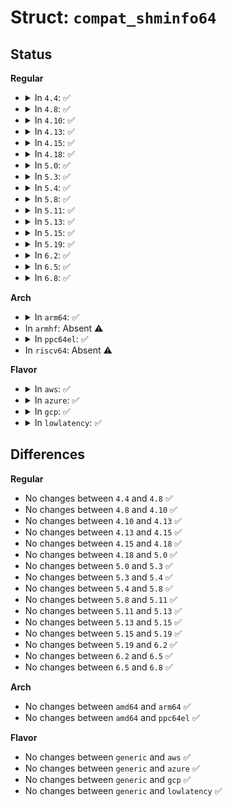 # Struct: <code>compat_shminfo64</code>

## Status
<b>Regular</b>
<ul>
<li>
<details>
<summary>In <code>4.4</code>: ✅</summary>

```c
struct compat_shminfo64 {
    compat_ulong_t shmmax;
    compat_ulong_t shmmin;
    compat_ulong_t shmmni;
    compat_ulong_t shmseg;
    compat_ulong_t shmall;
    compat_ulong_t __unused1;
    compat_ulong_t __unused2;
    compat_ulong_t __unused3;
    compat_ulong_t __unused4;
};
```
</details>
</li>
<li>
<details>
<summary>In <code>4.8</code>: ✅</summary>

```c
struct compat_shminfo64 {
    compat_ulong_t shmmax;
    compat_ulong_t shmmin;
    compat_ulong_t shmmni;
    compat_ulong_t shmseg;
    compat_ulong_t shmall;
    compat_ulong_t __unused1;
    compat_ulong_t __unused2;
    compat_ulong_t __unused3;
    compat_ulong_t __unused4;
};
```
</details>
</li>
<li>
<details>
<summary>In <code>4.10</code>: ✅</summary>

```c
struct compat_shminfo64 {
    compat_ulong_t shmmax;
    compat_ulong_t shmmin;
    compat_ulong_t shmmni;
    compat_ulong_t shmseg;
    compat_ulong_t shmall;
    compat_ulong_t __unused1;
    compat_ulong_t __unused2;
    compat_ulong_t __unused3;
    compat_ulong_t __unused4;
};
```
</details>
</li>
<li>
<details>
<summary>In <code>4.13</code>: ✅</summary>

```c
struct compat_shminfo64 {
    compat_ulong_t shmmax;
    compat_ulong_t shmmin;
    compat_ulong_t shmmni;
    compat_ulong_t shmseg;
    compat_ulong_t shmall;
    compat_ulong_t __unused1;
    compat_ulong_t __unused2;
    compat_ulong_t __unused3;
    compat_ulong_t __unused4;
};
```
</details>
</li>
<li>
<details>
<summary>In <code>4.15</code>: ✅</summary>

```c
struct compat_shminfo64 {
    compat_ulong_t shmmax;
    compat_ulong_t shmmin;
    compat_ulong_t shmmni;
    compat_ulong_t shmseg;
    compat_ulong_t shmall;
    compat_ulong_t __unused1;
    compat_ulong_t __unused2;
    compat_ulong_t __unused3;
    compat_ulong_t __unused4;
};
```
</details>
</li>
<li>
<details>
<summary>In <code>4.18</code>: ✅</summary>

```c
struct compat_shminfo64 {
    compat_ulong_t shmmax;
    compat_ulong_t shmmin;
    compat_ulong_t shmmni;
    compat_ulong_t shmseg;
    compat_ulong_t shmall;
    compat_ulong_t __unused1;
    compat_ulong_t __unused2;
    compat_ulong_t __unused3;
    compat_ulong_t __unused4;
};
```
</details>
</li>
<li>
<details>
<summary>In <code>5.0</code>: ✅</summary>

```c
struct compat_shminfo64 {
    compat_ulong_t shmmax;
    compat_ulong_t shmmin;
    compat_ulong_t shmmni;
    compat_ulong_t shmseg;
    compat_ulong_t shmall;
    compat_ulong_t __unused1;
    compat_ulong_t __unused2;
    compat_ulong_t __unused3;
    compat_ulong_t __unused4;
};
```
</details>
</li>
<li>
<details>
<summary>In <code>5.3</code>: ✅</summary>

```c
struct compat_shminfo64 {
    compat_ulong_t shmmax;
    compat_ulong_t shmmin;
    compat_ulong_t shmmni;
    compat_ulong_t shmseg;
    compat_ulong_t shmall;
    compat_ulong_t __unused1;
    compat_ulong_t __unused2;
    compat_ulong_t __unused3;
    compat_ulong_t __unused4;
};
```
</details>
</li>
<li>
<details>
<summary>In <code>5.4</code>: ✅</summary>

```c
struct compat_shminfo64 {
    compat_ulong_t shmmax;
    compat_ulong_t shmmin;
    compat_ulong_t shmmni;
    compat_ulong_t shmseg;
    compat_ulong_t shmall;
    compat_ulong_t __unused1;
    compat_ulong_t __unused2;
    compat_ulong_t __unused3;
    compat_ulong_t __unused4;
};
```
</details>
</li>
<li>
<details>
<summary>In <code>5.8</code>: ✅</summary>

```c
struct compat_shminfo64 {
    compat_ulong_t shmmax;
    compat_ulong_t shmmin;
    compat_ulong_t shmmni;
    compat_ulong_t shmseg;
    compat_ulong_t shmall;
    compat_ulong_t __unused1;
    compat_ulong_t __unused2;
    compat_ulong_t __unused3;
    compat_ulong_t __unused4;
};
```
</details>
</li>
<li>
<details>
<summary>In <code>5.11</code>: ✅</summary>

```c
struct compat_shminfo64 {
    compat_ulong_t shmmax;
    compat_ulong_t shmmin;
    compat_ulong_t shmmni;
    compat_ulong_t shmseg;
    compat_ulong_t shmall;
    compat_ulong_t __unused1;
    compat_ulong_t __unused2;
    compat_ulong_t __unused3;
    compat_ulong_t __unused4;
};
```
</details>
</li>
<li>
<details>
<summary>In <code>5.13</code>: ✅</summary>

```c
struct compat_shminfo64 {
    compat_ulong_t shmmax;
    compat_ulong_t shmmin;
    compat_ulong_t shmmni;
    compat_ulong_t shmseg;
    compat_ulong_t shmall;
    compat_ulong_t __unused1;
    compat_ulong_t __unused2;
    compat_ulong_t __unused3;
    compat_ulong_t __unused4;
};
```
</details>
</li>
<li>
<details>
<summary>In <code>5.15</code>: ✅</summary>

```c
struct compat_shminfo64 {
    compat_ulong_t shmmax;
    compat_ulong_t shmmin;
    compat_ulong_t shmmni;
    compat_ulong_t shmseg;
    compat_ulong_t shmall;
    compat_ulong_t __unused1;
    compat_ulong_t __unused2;
    compat_ulong_t __unused3;
    compat_ulong_t __unused4;
};
```
</details>
</li>
<li>
<details>
<summary>In <code>5.19</code>: ✅</summary>

```c
struct compat_shminfo64 {
    compat_ulong_t shmmax;
    compat_ulong_t shmmin;
    compat_ulong_t shmmni;
    compat_ulong_t shmseg;
    compat_ulong_t shmall;
    compat_ulong_t __unused1;
    compat_ulong_t __unused2;
    compat_ulong_t __unused3;
    compat_ulong_t __unused4;
};
```
</details>
</li>
<li>
<details>
<summary>In <code>6.2</code>: ✅</summary>

```c
struct compat_shminfo64 {
    compat_ulong_t shmmax;
    compat_ulong_t shmmin;
    compat_ulong_t shmmni;
    compat_ulong_t shmseg;
    compat_ulong_t shmall;
    compat_ulong_t __unused1;
    compat_ulong_t __unused2;
    compat_ulong_t __unused3;
    compat_ulong_t __unused4;
};
```
</details>
</li>
<li>
<details>
<summary>In <code>6.5</code>: ✅</summary>

```c
struct compat_shminfo64 {
    compat_ulong_t shmmax;
    compat_ulong_t shmmin;
    compat_ulong_t shmmni;
    compat_ulong_t shmseg;
    compat_ulong_t shmall;
    compat_ulong_t __unused1;
    compat_ulong_t __unused2;
    compat_ulong_t __unused3;
    compat_ulong_t __unused4;
};
```
</details>
</li>
<li>
<details>
<summary>In <code>6.8</code>: ✅</summary>

```c
struct compat_shminfo64 {
    compat_ulong_t shmmax;
    compat_ulong_t shmmin;
    compat_ulong_t shmmni;
    compat_ulong_t shmseg;
    compat_ulong_t shmall;
    compat_ulong_t __unused1;
    compat_ulong_t __unused2;
    compat_ulong_t __unused3;
    compat_ulong_t __unused4;
};
```
</details>
</li>
</ul>
<b>Arch</b>
<ul>
<li>
<details>
<summary>In <code>arm64</code>: ✅</summary>

```c
struct compat_shminfo64 {
    compat_ulong_t shmmax;
    compat_ulong_t shmmin;
    compat_ulong_t shmmni;
    compat_ulong_t shmseg;
    compat_ulong_t shmall;
    compat_ulong_t __unused1;
    compat_ulong_t __unused2;
    compat_ulong_t __unused3;
    compat_ulong_t __unused4;
};
```
</details>
</li>
<li>
In <code>armhf</code>: Absent ⚠️
</li>
<li>
<details>
<summary>In <code>ppc64el</code>: ✅</summary>

```c
struct compat_shminfo64 {
    compat_ulong_t shmmax;
    compat_ulong_t shmmin;
    compat_ulong_t shmmni;
    compat_ulong_t shmseg;
    compat_ulong_t shmall;
    compat_ulong_t __unused1;
    compat_ulong_t __unused2;
    compat_ulong_t __unused3;
    compat_ulong_t __unused4;
};
```
</details>
</li>
<li>
In <code>riscv64</code>: Absent ⚠️
</li>
</ul>
<b>Flavor</b>
<ul>
<li>
<details>
<summary>In <code>aws</code>: ✅</summary>

```c
struct compat_shminfo64 {
    compat_ulong_t shmmax;
    compat_ulong_t shmmin;
    compat_ulong_t shmmni;
    compat_ulong_t shmseg;
    compat_ulong_t shmall;
    compat_ulong_t __unused1;
    compat_ulong_t __unused2;
    compat_ulong_t __unused3;
    compat_ulong_t __unused4;
};
```
</details>
</li>
<li>
<details>
<summary>In <code>azure</code>: ✅</summary>

```c
struct compat_shminfo64 {
    compat_ulong_t shmmax;
    compat_ulong_t shmmin;
    compat_ulong_t shmmni;
    compat_ulong_t shmseg;
    compat_ulong_t shmall;
    compat_ulong_t __unused1;
    compat_ulong_t __unused2;
    compat_ulong_t __unused3;
    compat_ulong_t __unused4;
};
```
</details>
</li>
<li>
<details>
<summary>In <code>gcp</code>: ✅</summary>

```c
struct compat_shminfo64 {
    compat_ulong_t shmmax;
    compat_ulong_t shmmin;
    compat_ulong_t shmmni;
    compat_ulong_t shmseg;
    compat_ulong_t shmall;
    compat_ulong_t __unused1;
    compat_ulong_t __unused2;
    compat_ulong_t __unused3;
    compat_ulong_t __unused4;
};
```
</details>
</li>
<li>
<details>
<summary>In <code>lowlatency</code>: ✅</summary>

```c
struct compat_shminfo64 {
    compat_ulong_t shmmax;
    compat_ulong_t shmmin;
    compat_ulong_t shmmni;
    compat_ulong_t shmseg;
    compat_ulong_t shmall;
    compat_ulong_t __unused1;
    compat_ulong_t __unused2;
    compat_ulong_t __unused3;
    compat_ulong_t __unused4;
};
```
</details>
</li>
</ul>

## Differences
<b>Regular</b>
<ul>
<li>
No changes between <code>4.4</code> and <code>4.8</code> ✅
</li>
<li>
No changes between <code>4.8</code> and <code>4.10</code> ✅
</li>
<li>
No changes between <code>4.10</code> and <code>4.13</code> ✅
</li>
<li>
No changes between <code>4.13</code> and <code>4.15</code> ✅
</li>
<li>
No changes between <code>4.15</code> and <code>4.18</code> ✅
</li>
<li>
No changes between <code>4.18</code> and <code>5.0</code> ✅
</li>
<li>
No changes between <code>5.0</code> and <code>5.3</code> ✅
</li>
<li>
No changes between <code>5.3</code> and <code>5.4</code> ✅
</li>
<li>
No changes between <code>5.4</code> and <code>5.8</code> ✅
</li>
<li>
No changes between <code>5.8</code> and <code>5.11</code> ✅
</li>
<li>
No changes between <code>5.11</code> and <code>5.13</code> ✅
</li>
<li>
No changes between <code>5.13</code> and <code>5.15</code> ✅
</li>
<li>
No changes between <code>5.15</code> and <code>5.19</code> ✅
</li>
<li>
No changes between <code>5.19</code> and <code>6.2</code> ✅
</li>
<li>
No changes between <code>6.2</code> and <code>6.5</code> ✅
</li>
<li>
No changes between <code>6.5</code> and <code>6.8</code> ✅
</li>
</ul>
<b>Arch</b>
<ul>
<li>
No changes between <code>amd64</code> and <code>arm64</code> ✅
</li>
<li>
No changes between <code>amd64</code> and <code>ppc64el</code> ✅
</li>
</ul>
<b>Flavor</b>
<ul>
<li>
No changes between <code>generic</code> and <code>aws</code> ✅
</li>
<li>
No changes between <code>generic</code> and <code>azure</code> ✅
</li>
<li>
No changes between <code>generic</code> and <code>gcp</code> ✅
</li>
<li>
No changes between <code>generic</code> and <code>lowlatency</code> ✅
</li>
</ul>
